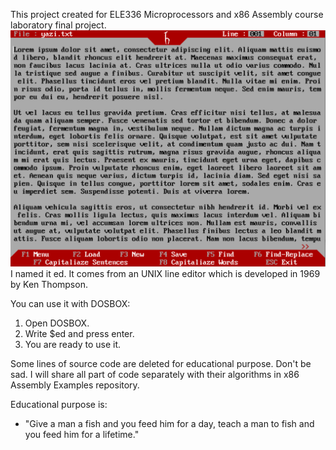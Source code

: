 This project created for ELE336 Microprocessors and x86 Assembly course laboratory final project.
![Homepage](img/editor.png?raw=true "Homepage")
I named it ed. It comes from an UNIX line editor which is developed in 1969 by Ken Thompson.


You can use it with DOSBOX:

1) Open DOSBOX.
2) Write $ed and press enter.
3) You are ready to use it. 


Some lines of source code are deleted for educational purpose.
Don't be sad. I will share all part of code separately with their algorithms in x86 Assembly Examples repository.


Educational purpose is:
- "Give a man a fish and you feed him for a day, teach a man to fish and you feed him for a lifetime."


